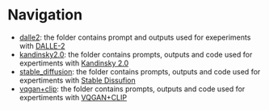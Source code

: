 # Navigation
* [dalle2](https://github.com/Anonimous-Submission/anonymous_submission/tree/main/dalle2): the folder contains prompt and outputs used for exeperiments with [DALLE-2](https://en.wikipedia.org/wiki/DALL-E)
* [kandinsky2.0](https://github.com/Anonimous-Submission/anonymous_submission/tree/main/kandinsky2.0): the folder contains prompts, outputs and code used for expertiments with [Kandinsky 2.0](https://github.com/ai-forever/Kandinsky-2.0.git)
* [stable_diffusion](https://github.com/Anonimous-Submission/anonymous_submission/tree/main/stable_diffusion): the folder contains prompts, outputs and code used for expertiments with [Stable Dissufion](https://en.wikipedia.org/wiki/Stable_Diffusion)
* [vqgan+clip](https://github.com/Anonimous-Submission/anonymous_submission/tree/main/vqgan%2Bclip): the folder contains prompts, outputs and code used for expertiments with [VQGAN+CLIP](https://arxiv.org/abs/2204.08583)
